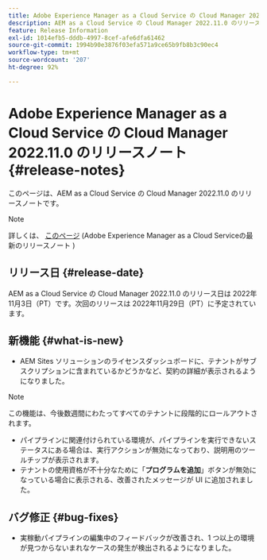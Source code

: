```yaml
---
title: Adobe Experience Manager as a Cloud Service の Cloud Manager 2022.11.0 のリリースノート
description: AEM as a Cloud Service の Cloud Manager 2022.11.0 のリリースノートです。
feature: Release Information
exl-id: 1014efb5-dddb-4997-8cef-afe6dfa61462
source-git-commit: 1994b90e3876f03efa571a9ce65b9fb8b3c90ec4
workflow-type: tm+mt
source-wordcount: '207'
ht-degree: 92%

---
```


# Adobe Experience Manager as a Cloud Service の Cloud Manager 2022.11.0 のリリースノート {#release-notes}

このページは、AEM as a Cloud Service の Cloud Manager 2022.11.0 のリリースノートです。

>[!NOTE]
>
>詳しくは、 [このページ](/help/release-notes/release-notes-cloud/release-notes-current.md) (Adobe Experience Manager as a Cloud Serviceの最新のリリースノート )

## リリース日 {#release-date}

AEM as a Cloud Service の Cloud Manager 2022.11.0 のリリース日は 2022年11月3日（PT）です。次回のリリースは 2022年11月29日（PT）に予定されています。

## 新機能 {#what-is-new}

* AEM Sites ソリューションのライセンスダッシュボードに、テナントがサブスクリプションに含まれているかどうかなど、契約の詳細が表示されるようになりました。

>[!NOTE]
>
> この機能は、今後数週間にわたってすべてのテナントに段階的にロールアウトされます。

* パイプラインに関連付けられている環境が、パイプラインを実行できないステータスにある場合は、実行アクションが無効になっており、説明用のツールチップが表示されます。
* テナントの使用資格が不十分なために「**プログラムを追加**」ボタンが無効になっている場合に表示される、改善されたメッセージが UI に追加されました。

## バグ修正 {#bug-fixes}

* 実稼動パイプラインの編集中のフィードバックが改善され、1 つ以上の環境が見つからないまれなケースの発生が検出されるようになりました。
